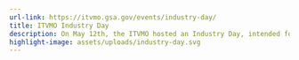 ```yaml
---
url-link: https://itvmo.gsa.gov/events/industry-day/
title: ITVMO Industry Day
description: On May 12th, the ITVMO hosted an Industry Day, intended for a general audience, that presented the ITVMO’s vision for improving IT acquisitions in the future. The ITVMO, along with other federal government partner programs and agency IT acquisitions personnel, will engage industry groups and specific vendors to improve governmentwide IT acquisitions. No solut….
highlight-image: assets/uploads/industry-day.svg
---
```

